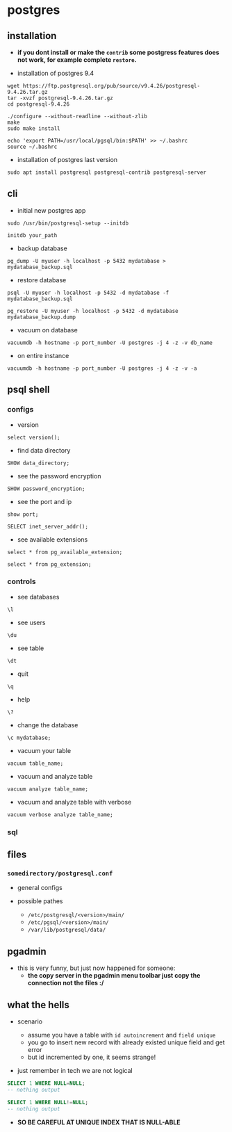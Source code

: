 # postgres

## installation


- **if you dont install or make the `contrib` some postgress features does not work, for example complete `restore`.**

- installation of postgres 9.4

```shell
wget https://ftp.postgresql.org/pub/source/v9.4.26/postgresql-9.4.26.tar.gz
tar -xvzf postgresql-9.4.26.tar.gz
cd postgresql-9.4.26
```

```shell
./configure --without-readline --without-zlib
make
sudo make install

echo 'export PATH=/usr/local/pgsql/bin:$PATH' >> ~/.bashrc
source ~/.bashrc
```

- installation of postgres last version

```shell
sudo apt install postgresql postgresql-contrib postgresql-server
```

## cli

- initial new postgres app

```shell
sudo /usr/bin/postgresql-setup --initdb
```

```shell
initdb your_path
```

- backup database

```shell
pg_dump -U myuser -h localhost -p 5432 mydatabase > mydatabase_backup.sql
```

- restore database

```shell
psql -U myuser -h localhost -p 5432 -d mydatabase -f mydatabase_backup.sql
```

```shell
pg_restore -U myuser -h localhost -p 5432 -d mydatabase mydatabase_backup.dump
```

- vacuum on database

```shell
vacuumdb -h hostname -p port_number -U postgres -j 4 -z -v db_name
```

- on entire instance

```shell
vacuumdb -h hostname -p port_number -U postgres -j 4 -z -v -a
```

## psql shell

### configs

- version

```shell
select version();
```

- find data directory

```shell
SHOW data_directory;
```

- see the password encryption

```shell
SHOW password_encryption;
```

- see the port and ip

```shell
show port;
```

```shell
SELECT inet_server_addr();
```

- see available extensions

```shell
select * from pg_available_extension;
```

```shell
select * from pg_extension;
```

### controls

- see databases

```shell
\l
```

- see users

```shell
\du
```

- see table

```shell
\dt
```

- quit

```shell
\q
```

- help

```shell
\?
```

- change the database

```shell
\c mydatabase;
```

- vacuum your table

```shell
vacuum table_name;
```

- vacuum and analyze table

```shell
vacuum analyze table_name;
```

- vacuum and analyze table with verbose

```shell
vacuum verbose analyze table_name;
```

### sql

## files

### `somedirectory/postgresql.conf`

- general configs

- possible pathes
  - `/etc/postgresql/<version>/main/`
  - `/etc/pgsql/<version>/main/`
  - `/var/lib/postgresql/data/`

## pgadmin

- this is very funny, but just now happened for someone:
  - **the copy server in the pgadmin menu toolbar just copy the
    connection not the files :/**

## what the hells

- scenario
  - assume you have a table with `id autoincrement` and `field unique`
  - you go to insert new record with already existed unique field and get error
  - but id incremented by one, it seems strange! 

- just remember in tech we are not logical

```sql
SELECT 1 WHERE NULL=NULL;
-- nothing output

SELECT 1 WHERE NULL!=NULL;
-- nothing output
```

- **SO BE CAREFUL AT UNIQUE INDEX THAT IS NULL-ABLE**

